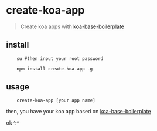 # create-koa-app

> Create koa apps with [koa-base-boilerplate](https://github.com/flypie2/koa-base-boilerplate)

## install

```shell
    su #then input your root password

    npm install create-koa-app -g
```
## usage

```shell
    create-koa-app [your app name]
```

then, you have your koa app based on [koa-base-boilerplate](https://github.com/flypie2/koa-base-boilerplate)

ok ^.^